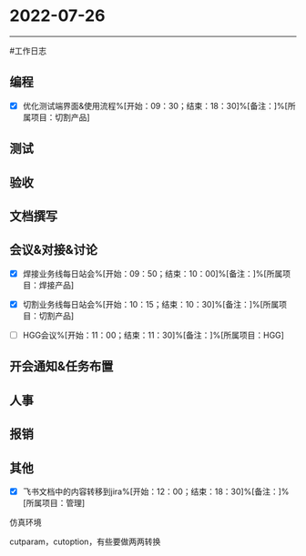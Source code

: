 # 2022-07-26 

---

#工作日志

## 编程
- [x] 优化测试端界面&使用流程%[开始：09：30；结束：18：30]%[备注：]%[所属项目：切割产品]


## 测试



## 验收 



## 文档撰写 



## 会议&对接&讨论
- [x] 焊接业务线每日站会%[开始：09：50；结束：10：00]%[备注：]%[所属项目：焊接产品]
- [x] 切割业务线每日站会%[开始：10：15；结束：10：30]%[备注：]%[所属项目：切割产品]
- [ ] HGG会议%[开始：11：00；结束：11：30]%[备注：]%[所属项目：HGG]


## 开会通知&任务布置



## 人事



## 报销



## 其他
- [x] 飞书文档中的内容转移到jira%[开始：12：00；结束：18：30]%[备注：]%[所属项目：管理]

仿真环境

cutparam，cutoption，有些要做两两转换